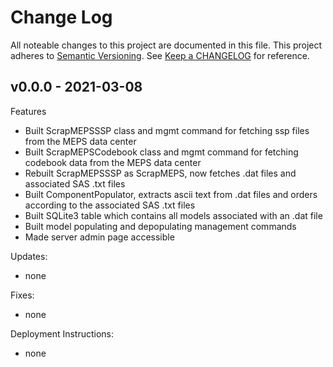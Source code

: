 # Change Log

All noteable changes to this project are documented in this file. This project adheres to
[Semantic Versioning](https://semver.org/). See [Keep a CHANGELOG](https://keepachangelog.com/en/1.0.0/) for reference.

## v0.0.0 - 2021-03-08

Features

- Built ScrapMEPSSSP class and mgmt command for fetching ssp files from the MEPS data center
- Built ScrapMEPSCodebook class and mgmt command for fetching codebook data from the MEPS data center
- Rebuilt ScrapMEPSSSP as ScrapMEPS, now fetches .dat files and associated SAS .txt files
- Built ComponentPopulator, extracts ascii text from .dat files and orders according to the associated SAS .txt files
- Built SQLite3 table which contains all models associated with an .dat file
- Built model populating and depopulating management commands
- Made server admin page accessible

Updates:

- none

Fixes:

- none

Deployment Instructions:

- none
